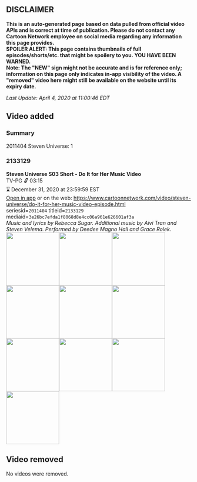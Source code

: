 ## DISCLAIMER
**This is an auto-generated page based on data pulled from official video APIs and is correct at time of publication. Please do not contact any Cartoon Network employee on social media regarding any information this page provides.**  
**SPOILER ALERT: This page contains thumbnails of full episodes/shorts/etc. that might be spoilery to you. YOU HAVE BEEN WARNED.**  
**Note: The "NEW" sign might not be accurate and is for reference only; information on this page only indicates in-app visibility of the video. A "removed" video here might still be available on the website until its expiry date.**  

_Last Update: April 4, 2020 at 11:00:46 EDT_
## Video added
### Summary
2011404 Steven Universe: 1  
### 2133129
**Steven Universe S03 Short - Do It for Her Music Video**  
TV-PG 🔓 03:15  
⌛ December 31, 2020 at 23:59:59 EST  
[Open in app](https://tinyurl.com/tl5fhj4) or on the web: https://www.cartoonnetwork.com/video/steven-universe/do-it-for-her-music-video-episode.html  
seriesid=`2011404` titleid=`2133129` mediaid=`3e26bc7efda1f8068d8e4cc06a961e626601af3a`  
_Music and lyrics by Rebecca Sugar. Additional music by Aivi Tran and Steven Velema. Performed by Deedee Magno Hall and Grace Rolek._  
<a href="https://s3.amazonaws.com/cartoonorchestrator/2133129_001_1280x720.jpg"><img src="https://s3.amazonaws.com/cartoonorchestrator/2133129_001_640x360.jpg" height="144px" /></a><a href="https://s3.amazonaws.com/cartoonorchestrator/2133129_002_1280x720.jpg"><img src="https://s3.amazonaws.com/cartoonorchestrator/2133129_002_640x360.jpg" height="144px" /></a><a href="https://s3.amazonaws.com/cartoonorchestrator/2133129_003_1280x720.jpg"><img src="https://s3.amazonaws.com/cartoonorchestrator/2133129_003_640x360.jpg" height="144px" /></a><a href="https://s3.amazonaws.com/cartoonorchestrator/2133129_004_1280x720.jpg"><img src="https://s3.amazonaws.com/cartoonorchestrator/2133129_004_640x360.jpg" height="144px" /></a><a href="https://s3.amazonaws.com/cartoonorchestrator/2133129_005_1280x720.jpg"><img src="https://s3.amazonaws.com/cartoonorchestrator/2133129_005_640x360.jpg" height="144px" /></a><a href="https://s3.amazonaws.com/cartoonorchestrator/2133129_006_1280x720.jpg"><img src="https://s3.amazonaws.com/cartoonorchestrator/2133129_006_640x360.jpg" height="144px" /></a><a href="https://s3.amazonaws.com/cartoonorchestrator/2133129_007_1280x720.jpg"><img src="https://s3.amazonaws.com/cartoonorchestrator/2133129_007_640x360.jpg" height="144px" /></a><a href="https://s3.amazonaws.com/cartoonorchestrator/2133129_008_1280x720.jpg"><img src="https://s3.amazonaws.com/cartoonorchestrator/2133129_008_640x360.jpg" height="144px" /></a><a href="https://s3.amazonaws.com/cartoonorchestrator/2133129_009_1280x720.jpg"><img src="https://s3.amazonaws.com/cartoonorchestrator/2133129_009_640x360.jpg" height="144px" /></a><a href="https://s3.amazonaws.com/cartoonorchestrator/2133129_010_1280x720.jpg"><img src="https://s3.amazonaws.com/cartoonorchestrator/2133129_010_640x360.jpg" height="144px" /></a>
## Video removed
No videos were removed.  
